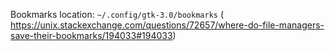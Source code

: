 Bookmarks location: `~/.config/gtk-3.0/bookmarks` (
https://unix.stackexchange.com/questions/72657/where-do-file-managers-save-their-bookmarks/194033#194033)
